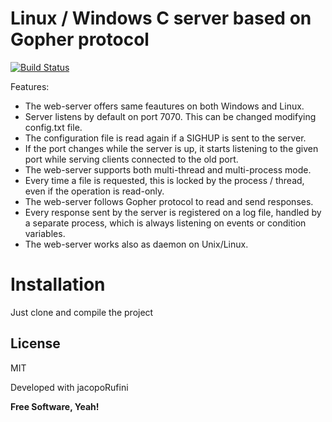 # Linux / Windows C server based on Gopher protocol


[![Build Status](https://travis-ci.org/joemccann/dillinger.svg?branch=master)](https://travis-ci.org/joemccann/dillinger)

Features:
 - The web-server offers same feautures on both Windows and Linux.
 - Server listens by default on port 7070. This can be changed modifying config.txt file.
 - The configuration file is read again if a SIGHUP is sent to the server.
 - If the port changes while the server is up, it starts listening to the given port while serving clients connected to the old port.
 - The web-server supports both multi-thread and multi-process mode.
 - Every time a file is requested, this is locked by the process / thread, even if the operation is read-only.
 - The web-server follows Gopher protocol to read and send responses.
 - Every response sent by the server is registered on a log file, handled by a separate process, which is always listening on events or condition variables.
 - The web-server works also as daemon on Unix/Linux. 

# Installation

Just clone and compile the project

License
----

MIT

Developed with jacopoRufini

**Free Software, Yeah!**

